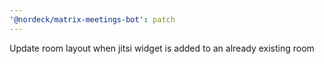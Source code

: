 ```yaml
---
'@nordeck/matrix-meetings-bot': patch
---
```


Update room layout when jitsi widget is added to an already existing room
